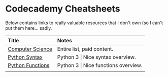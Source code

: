 # Codecademy Cheatsheets

Below contains links to really valuable resources that I don't own \(so I can't put them here... sadly.

| Title | Notes |
| :--- | :--- |
| [Computer Science](https://www.codecademy.com/learn/paths/computer-science) | Entire list, paid content.  |
| [Python Syntax](https://www.codecademy.com/learn/paths/computer-science/tracks/cspath-intro/modules/cspath-python-syntax/cheatsheet) | Python 3 \| Nice syntax overview. |
| [Python Functions](https://www.codecademy.com/learn/paths/computer-science/tracks/cspath-intro/modules/cspath-python-functions/cheatsheet) | Python 3 \| Nice functions overview. |
|  |  |

